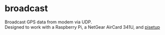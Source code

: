broadcast
=========

Broadcast GPS data from modem via UDP. <br/>
Designed to work with a Raspberry Pi, a NetGear AirCard 341U, and [pisetup](https://github.com/toukmond/pisetup)
